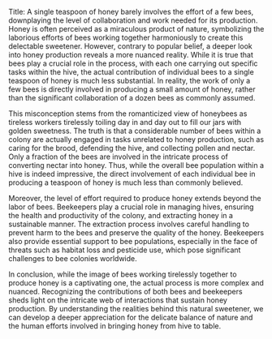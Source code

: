 Title: A single teaspoon of honey barely involves the effort of a few bees, downplaying the level of collaboration and work needed for its production.
Honey is often perceived as a miraculous product of nature, symbolizing the laborious efforts of bees working together harmoniously to create this delectable sweetener. However, contrary to popular belief, a deeper look into honey production reveals a more nuanced reality. While it is true that bees play a crucial role in the process, with each one carrying out specific tasks within the hive, the actual contribution of individual bees to a single teaspoon of honey is much less substantial. In reality, the work of only a few bees is directly involved in producing a small amount of honey, rather than the significant collaboration of a dozen bees as commonly assumed.

This misconception stems from the romanticized view of honeybees as tireless workers tirelessly toiling day in and day out to fill our jars with golden sweetness. The truth is that a considerable number of bees within a colony are actually engaged in tasks unrelated to honey production, such as caring for the brood, defending the hive, and collecting pollen and nectar. Only a fraction of the bees are involved in the intricate process of converting nectar into honey. Thus, while the overall bee population within a hive is indeed impressive, the direct involvement of each individual bee in producing a teaspoon of honey is much less than commonly believed.

Moreover, the level of effort required to produce honey extends beyond the labor of bees. Beekeepers play a crucial role in managing hives, ensuring the health and productivity of the colony, and extracting honey in a sustainable manner. The extraction process involves careful handling to prevent harm to the bees and preserve the quality of the honey. Beekeepers also provide essential support to bee populations, especially in the face of threats such as habitat loss and pesticide use, which pose significant challenges to bee colonies worldwide.

In conclusion, while the image of bees working tirelessly together to produce honey is a captivating one, the actual process is more complex and nuanced. Recognizing the contributions of both bees and beekeepers sheds light on the intricate web of interactions that sustain honey production. By understanding the realities behind this natural sweetener, we can develop a deeper appreciation for the delicate balance of nature and the human efforts involved in bringing honey from hive to table.